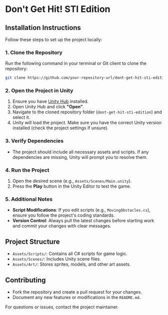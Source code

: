 # Don't Get Hit! STI Edition

## Installation Instructions

Follow these steps to set up the project locally:

### 1. Clone the Repository

Run the following command in your terminal or Git client to clone the repository:

```bash
git clone https://github.com/your-repository-url/dont-get-hit-sti-edition.git
```

### 2. Open the Project in Unity

1. Ensure you have [Unity Hub](https://unity.com/download) installed.
2. Open Unity Hub and click **"Open"**.
3. Navigate to the cloned repository folder (`dont-get-hit-sti-edition`) and select it.
4. Unity will load the project. Make sure you have the correct Unity version installed (check the project settings if unsure).

### 3. Verify Dependencies

- The project should include all necessary assets and scripts. If any dependencies are missing, Unity will prompt you to resolve them.

### 4. Run the Project

1. Open the desired scene (e.g., `Assets/Scenes/Main.unity`).
2. Press the **Play** button in the Unity Editor to test the game.

### 5. Additional Notes

- **Script Modifications**: If you edit scripts (e.g., `MovingObstacles.cs`), ensure you follow the project's coding standards.
- **Version Control**: Always pull the latest changes before starting work and commit your changes with clear messages.

## Project Structure

- `Assets/Scripts/`: Contains all C# scripts for game logic.
- `Assets/Scenes/`: Includes Unity scene files.
- `Assets/Art/`: Stores sprites, models, and other art assets.

## Contributing

- Fork the repository and create a pull request for your changes.
- Document any new features or modifications in the `README.md`.

For questions or issues, contact the project maintainer.
